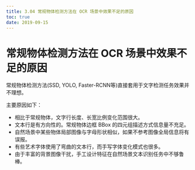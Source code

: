 ```yaml
---
title: 3.04 常规物体检测方法在 OCR 场景中效果不足的原因
toc: true
date: 2019-09-15
---
```

# 常规物体检测方法在 OCR 场景中效果不足的原因

常规物体检测方法(SSD, YOLO, Faster-RCNN等)直接套用于文字检测任务效果并不理想。

主要原因如下：

- 相比于常规物体，文字行长度、长宽比例变化范围很大。
- 文本行是有方向性的。常规物体边框 BBox 的四元组描述方式信息量不充足。
- 自然场景中某些物体局部图像与字母形状相似，如果不参考图像全局信息将有误报。
- 有些艺术字体使用了弯曲的文本行，而手写字体变化模式也很多。
- 由于丰富的背景图像干扰，手工设计特征在自然场景文本识别任务中不够鲁棒。
